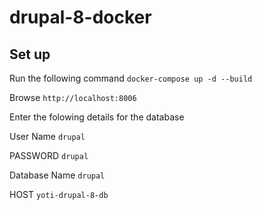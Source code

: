 # drupal-8-docker
## Set up
Run the following command `docker-compose up -d --build`

Browse `http://localhost:8006`

Enter the folowing details for the database

User Name `drupal`

PASSWORD `drupal`

Database Name `drupal`

HOST `yoti-drupal-8-db`
